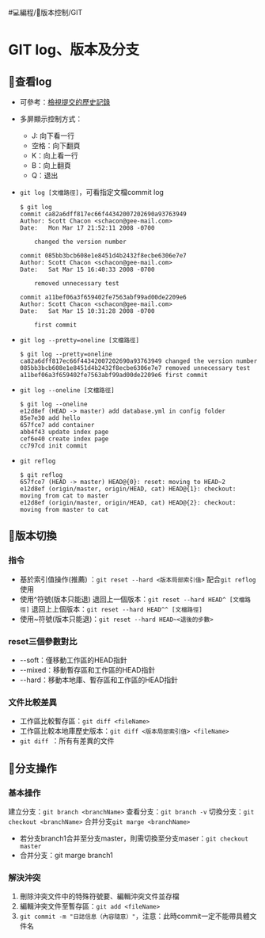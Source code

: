#💻編程/🎢版本控制/GIT
# GIT log、版本及分支
## 🧾查看log
* 可參考：[檢視提交的歷史記錄](https://git-scm.com/book/zh-tw/v2/Git-%E5%9F%BA%E7%A4%8E-%E6%AA%A2%E8%A6%96%E6%8F%90%E4%BA%A4%E7%9A%84%E6%AD%B7%E5%8F%B2%E8%A8%98%E9%8C%84)
* 多屏顯示控制方式：
	* J: 向下看一行
	* 空格：向下翻頁
	* K：向上看一行
	* B：向上翻頁
	* Q：退出

* `git log [文檔路徑]`，可看指定文檔commit log
	```console
	$ git log
	commit ca82a6dff817ec66f44342007202690a93763949
	Author: Scott Chacon <schacon@gee-mail.com>
	Date:   Mon Mar 17 21:52:11 2008 -0700

		changed the version number

	commit 085bb3bcb608e1e8451d4b2432f8ecbe6306e7e7
	Author: Scott Chacon <schacon@gee-mail.com>
	Date:   Sat Mar 15 16:40:33 2008 -0700

		removed unnecessary test

	commit a11bef06a3f659402fe7563abf99ad00de2209e6
	Author: Scott Chacon <schacon@gee-mail.com>
	Date:   Sat Mar 15 10:31:28 2008 -0700

		first commit
	```

* `git log --pretty=oneline [文檔路徑]`
	```console
	$ git log --pretty=oneline
	ca82a6dff817ec66f44342007202690a93763949 changed the version number
	085bb3bcb608e1e8451d4b2432f8ecbe6306e7e7 removed unnecessary test
	a11bef06a3f659402fe7563abf99ad00de2209e6 first commit
	```

* `git log --oneline [文檔路徑]`
	```console
	$ git log --oneline
	e12d8ef (HEAD -> master) add database.yml in config folder
	85e7e30 add hello
	657fce7 add container
	abb4f43 update index page
	cef6e40 create index page
	cc797cd init commit
	```

* `git reflog`
	```console
	$ git reflog
	657fce7 (HEAD -> master) HEAD@{0}: reset: moving to HEAD~2
	e12d8ef (origin/master, origin/HEAD, cat) HEAD@{1}: checkout: moving from cat to master
	e12d8ef (origin/master, origin/HEAD, cat) HEAD@{2}: checkout: moving from master to cat
	```

## 🧾版本切換
### 指令
* 基於索引值操作(推薦) ：`git reset --hard <版本局部索引值>`
配合`git reflog`使用
* 使用^符號(版本只能退)
退回上一個版本：`git reset --hard HEAD^ [文檔路徑]`
退回上上個版本：`git reset --hard HEAD^^ [文檔路徑]`
* 使用~符號(版本只能退)：`git reset --hard HEAD~<退後的步數>`

### reset三個參數對比
*  \--soft：僅移動工作區的HEAD指針
*  \--mixed：移動暫存區和工作區的HEAD指針
*  \--hard：移動本地庫、暫存區和工作區的HEAD指針

### 文件比較差異
* 工作區比較暫存區：`git diff <fileName>`
* 工作區比較本地庫歷史版本：`git diff <版本局部索引值> <fileName>`
* `git diff `：所有有差異的文件
    
## 🧾分支操作
### 基本操作
建立分支：`git branch <branchName>`
查看分支：`git branch -v`
切換分支：`git checkout <branchName>`
合并分支`git marge <branchName>`
* 若分支branch1合并至分支master，則需切換至分支maser：`git checkout master`
* 合并分支：git marge branch1

### 解決沖突
1.  刪除沖突文件中的特殊符號要、編輯沖突文件並存檔
2.  編輯沖突文件至暫存區：`git add <fileName>`
3.  `git commit -m "日誌信息（內容隨意）"`，注意：此時commit一定不能帶具體文件名